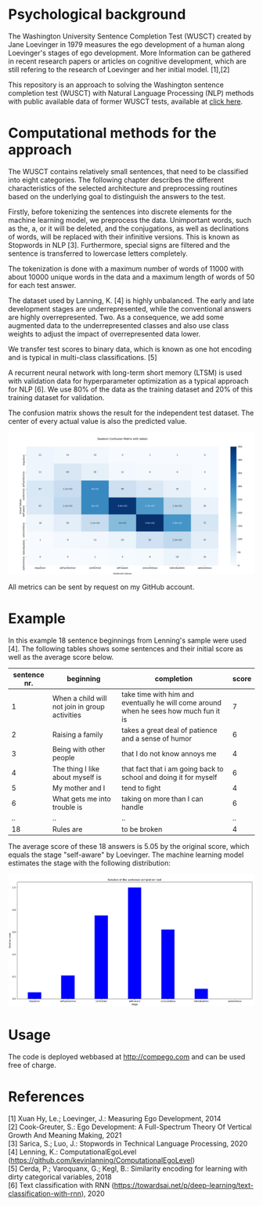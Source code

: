 # Psychological background

The Washington University Sentence Completion Test (WUSCT) created by Jane Loevinger in 1979 measures the ego development of a human along Loevinger's stages of ego development. More Information can be gathered in recent research papers or articles on cognitive development, which are still refering to the research of Loevinger and her initial model. [1],[2]

This repository is an approach to solving the Washington sentence completion test (WUSCT)
with Natural Language Processing (NLP) methods with public available data of former WUSCT tests, available at [click here](https://osf.io/jw7dy/). 

# Computational methods for the approach

The WUSCT contains relatively small sentences, that need to be classified into 
eight categories. The following chapter describes the different characteristics of 
the selected architecture and preprocessing routines based on the underlying goal 
to distinguish the answers to the test. 

Firstly, before tokenizing the sentences into discrete elements for the machine
learning model, we preprocess the data. Unimportant words, such as the, a, or it will 
be deleted, and the conjugations, as well as declinations of words, will be replaced
with their infinitive versions. This is known as Stopwords in NLP [3].
Furthermore, special signs are filtered and the sentence is transferred to lowercase
letters completely.

The tokenization is done with a maximum number of words of 11000 with about 10000 
unique words in the data and a maximum length of words of 50 for each test answer.

The dataset used by Lanning, K. [4] is highly unbalanced. The early and late development 
stages are underrepresented, while the conventional answers are highly overrepresented. 
Two. As a consequence, we add some augmented data to the underrepresented classes and also 
use class weights to adjust the impact of overrepresented data lower.

We transfer test scores to binary data, which is known as one hot encoding and is typical 
in multi-class classifications. [5]

A recurrent neural network with long-term short memory (LTSM) is used with validation data
for hyperparameter optimization as a typical approach for NLP [6]. We use 80% of the data 
as the training dataset and 20% of this training dataset for validation.

The confusion matrix shows the result for the independent test dataset. The center 
of every actual value is also the predicted value. 

![alt text](confusion.png "Title")

All metrics can be sent by request on my GitHub account.

# Example

In this example 18 sentence beginnings from Lenning's sample were used [4]. The following tables shows some sentences and their initial 
score as well as the average score below.

sentence nr. | beginning | completion | score
-------- | -------- | -------- | --------
1   | When a child will not join in group activities | take time with him and eventually he will come around when he sees how much fun it is | 7
2   | Raising a family   | takes a great deal of patience and a sense of humor | 6
3   | Being with other people | that I do not know annoys me | 4
4   | The thing I like about myself is   | that fact that i am going back to school and doing it for myself | 6
5   | My mother and I | tend to fight | 4
6   | What gets me into trouble is   | taking on more than I can handle | 6
..  | ..  | .. | ..
18   | Rules are  | to be broken | 4

The average score of these 18 answers is 5.05 by the original score, which equals the stage "self-aware" by Loevinger. 
The machine learning model estimates the stage with the following distribution:

![graph](barchart.png)

# Usage 

The code is deployed webbased at http://compego.com and can be used free of charge.

# References 

[1] Xuan Hy, Le.; Loevinger, J.: Measuring Ego Development, 2014 <br>
[2] Cook-Greuter, S.: Ego Development: A Full-Spectrum Theory Of Vertical Growth And Meaning Making, 2021 <br>
[3] Sarica, S.; Luo, J.: Stopwords in Technical Language Processing, 2020 <br>
[4] Lenning, K.: ComputationalEgoLevel (https://github.com/kevinlanning/ComputationalEgoLevel) <br>
[5] Cerda, P.; Varoquanx, G.; Kegl, B.: Similarity encoding for learning with dirty categorical variables, 2018 <br>
[6] Text classification with RNN (https://towardsai.net/p/deep-learning/text-classification-with-rnn), 2020 <br>

